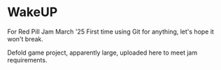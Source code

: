 # WakeUP
For Red Pill Jam March '25
First time using Git for anything, let's hope it won't break.

Defold game project, apparently large, uploaded here to meet jam requirements.
